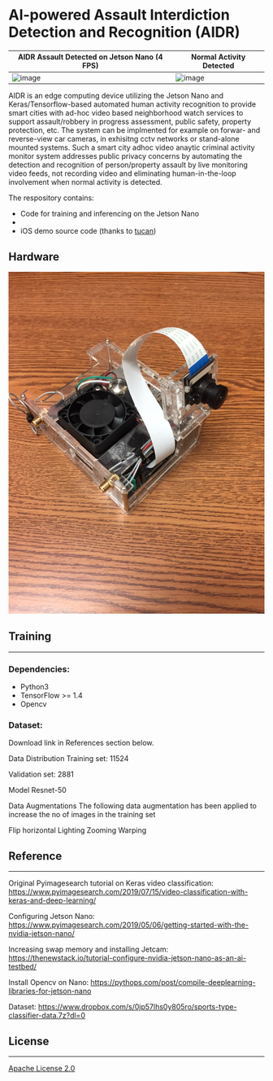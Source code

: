 [image_1]: ./images/IMG_6120.JPG
# AI-powered Assault Interdiction Detection and Recognition (AIDR)


| AIDR Assault Detected on Jetson Nano (4 FPS)                                   | Normal Activity Detected                          |
| ------------------------------------------------------------ | ------------------------------------------------------------ |
| ![image](https://github.com/silent-code/AIDR/blob/master/output/gifs/assault1.gif) | ![image](https://github.com/silent-code/AIDR/blob/master/output/gifs/walking.gif)|



AIDR is an edge computing device utilizing the Jetson Nano and Keras/Tensorflow-based automated human activity recognition to provide smart cities with ad-hoc video based neighborhood watch services to support assault/robbery in progress assessment, public safety, property protection, etc. The system can be implmented for example on forwar- and reverse-view car cameras, in exhisitng cctv networks or stand-alone mounted systems. Such a smart city adhoc video anaytic criminal activity monitor system addresses public privacy concerns by automating the detection and recognition of person/property assault by live monitoring video feeds, not recording video and eliminating human-in-the-loop involvement when normal activity is detected.


The respository contains:

* Code for training and inferencing on the Jetson Nano
* 
* iOS demo source code (thanks to [tucan](https://github.com/tucan9389))

## Hardware 
![alt text][image_1]


## Training

***

### Dependencies:

* Python3
* TensorFlow >= 1.4
* Opencv

### Dataset:

Download link in References section below.

Data Distribution
Training set: 11524

Validation set: 2881

Model
Resnet-50

Data Augmentations
The following data augmentation has been applied to increase the no of images in the training set

Flip horizontal
Lighting
Zooming
Warping


## Reference

***
Original Pyimagesearch tutorial on Keras video classification: https://www.pyimagesearch.com/2019/07/15/video-classification-with-keras-and-deep-learning/

Configuring Jetson Nano: https://www.pyimagesearch.com/2019/05/06/getting-started-with-the-nvidia-jetson-nano/

Increasing swap memory and installing Jetcam: https://thenewstack.io/tutorial-configure-nvidia-jetson-nano-as-an-ai-testbed/

Install Opencv on Nano: https://pythops.com/post/compile-deeplearning-libraries-for-jetson-nano

Dataset: https://www.dropbox.com/s/0jp57lhs0y805ro/sports-type-classifier-data.7z?dl=0

## License

***

[Apache License 2.0](https://github.com/edvardHua/PoseEstimationForMobile/blob/master/LICENSE)
